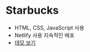 # Starbucks

- HTML, CSS, JavaScript 사용
- Netlify 사용 지속적인 배포
- [데모 보기](https://starbucks-main-clone.netlify.app)
